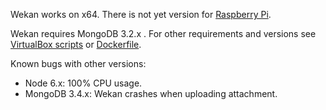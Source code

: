 Wekan works on x64. There is not yet version for [Raspberry Pi](https://github.com/wekan/wekan/issues/1053).

Wekan requires MongoDB 3.2.x . For other requirements and versions see [VirtualBox scripts](https://github.com/wekan/wekan-maintainer/tree/master/virtualbox) or [Dockerfile](https://github.com/wekan/wekan/blob/devel/Dockerfile).

Known bugs with other versions:
- Node 6.x: 100% CPU usage.
- MongoDB 3.4.x: Wekan crashes when uploading attachment.
